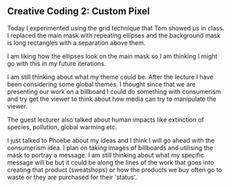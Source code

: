 ## Creative Coding 2: Custom Pixel

Today I experimented using the grid technique that Tom showed us in class. I replaced the main mask with repeating ellipses and the background mask is long rectangles with a separation above them. 

I am liking how the ellipses look on the main mask so I am thinking I might go with this in my future iterations.

I am still thinking about what my theme could be. After the lecture I have been considering some global themes. I thought since that we are presenting our work on a billboard I could do something with consumerism and try get the viewer to think about how media can try to manipulate the viewer.

The guest lecturer also talked about human impacts like extinction of species, pollution, global warming etc.


I just talked to Phoebe about my ideas and I think I will go ahead with the consumerism idea. I plan on taking images of billboards and utilising the mask to portray a message. I am still thinking about what my specific message will be but it could be along the lines of the work that goes into creating that product (sweatshops) or how the products we buy often go to waste or they are purchased for their 'status'. 